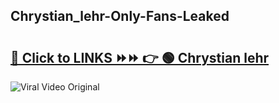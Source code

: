 
 ## Chrystian_lehr-Only-Fans-Leaked

# <h2><a href="https://clipsfans.com/Chrystian_lehr&ref=git">🔗 Click to LINKS ⏩⏩ 👉 🟢 Chrystian lehr </a></h2>

<a href="https://clipsfans.com/Chrystian_lehr&ref=git" rel="nofollow" data-target="animated-image.originalLink"><img src="https://i.ibb.co.com/xMMVF88/686577567.gif" alt="Viral Video Original" style="max-width: 100%; display: inline-block;" data-target="animated-image.originalImage"></a>

